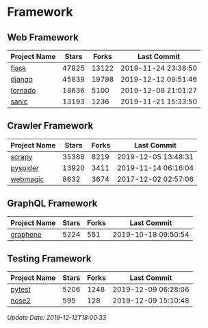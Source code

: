 # Framework

## Web Framework

| Project Name | Stars | Forks | Last Commit |
| ------------ | ----- | ----- | ----------- |
| [flask](https://github.com/pallets/flask) | 47925 | 13122 | 2019-11-24 23:38:50 |
| [django](https://github.com/django/django) | 45839 | 19798 | 2019-12-12 09:51:46 |
| [tornado](https://github.com/tornadoweb/tornado) | 18636 | 5100 | 2019-12-08 21:01:27 |
| [sanic](https://github.com/huge-success/sanic) | 13193 | 1236 | 2019-11-21 15:33:50 |

## Crawler Framework

| Project Name | Stars | Forks | Last Commit |
| ------------ | ----- | ----- | ----------- |
| [scrapy](https://github.com/scrapy/scrapy) | 35388 | 8219 | 2019-12-05 13:48:31 |
| [pyspider](https://github.com/binux/pyspider) | 13920 | 3411 | 2019-11-14 06:16:04 |
| [webmagic](https://github.com/code4craft/webmagic) | 8632 | 3674 | 2017-12-02 02:57:06 |

## GraphQL Framework

| Project Name | Stars | Forks | Last Commit |
| ------------ | ----- | ----- | ----------- |
| [graphene](https://github.com/graphql-python/graphene) | 5224 | 551 | 2019-10-18 09:50:54 |

## Testing Framework

| Project Name | Stars | Forks | Last Commit |
| ------------ | ----- | ----- | ----------- |
| [pytest](https://github.com/pytest-dev/pytest) | 5206 | 1248 | 2019-12-09 06:28:06 |
| [nose2](https://github.com/nose-devs/nose2) | 595 | 128 | 2019-12-09 15:10:48 |

*Update Date: 2019-12-12T18:00:33*